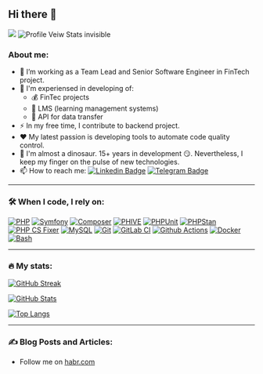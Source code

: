 ## Hi there 👋


![](https://hit.yhype.me/github/profile?user_id=8513062)
![Profile Veiw Stats invisible](https://komarev.com/ghpvc/?username=Aeliot-Tm&style=pixel)
<!-- ![Profile Veiw Stats visible ](https://komarev.com/ghpvc/?username=Aeliot-Tm&color=999999&text_color=999999&label_color=999999) -->

### About me:
- :telescope: I’m working as a Team Lead and Senior Software Engineer in FinTech project.
- 💪 I'm experiensed in developing of:
  - 💰 FinTec projects 
  - 🏫 LMS (learning management systems)
  - 💢 API for data transfer
- :zap: In my free time, I contribute to backend project.
- ❤ My latest passion is developing tools to automate code quality control.
- :seedling: I'm almost a dinosaur. 15+ years in development 😏. Nevertheless, I keep my finger on the pulse of new technologies.
- :mailbox: How to reach me:
  [![Linkedin Badge](https://img.shields.io/badge/Anatoly_Melnikov-2CA5E0?style=flat&logo=Linkedin&logoColor=white)](https://www.linkedin.com/in/anatoliy-melnikov/)
  [![Telegram Badge](https://img.shields.io/badge/aeliot-2CA5E0?style=flat-squeare&logo=telegram&logoColor=white)](https://t.me/aetoliy)

---

### :hammer_and_wrench: When I code, I rely on:

[![PHP](https://img.shields.io/badge/-PHP-777bb3?style=flat-square&logo=php&logoColor=white)](https://www.php.net/)
[![Symfony](https://img.shields.io/badge/-Symfony-black?style=flat-square&logo=symfony&logoColor=white)](https://symfony.com/)
[![Composer](https://img.shields.io/badge/-Composer-6F4F28?style=flat-square&logo=composer&logoColor=white)](https://getcomposer.org/)
[![PHIVE](https://img.shields.io/badge/-PHIVE-6F4F28?style=flat-square&logoColor=white)](https://phar.io/)
[![PHPUnit](https://img.shields.io/badge/-PHPUnit-black?style=flat-square&logo=phpunit&logoColor=white)](https://phpunit.de/)
[![PHPStan](https://img.shields.io/badge/-PHPStan-black?style=flat-square&logo=phpstan&logoColor=white)](https://phpstan.org/)
[![PHP CS Fixer](https://img.shields.io/badge/-PHP_CS_Fixer-black?style=flat-square&logo=phpcsfixer&logoColor=white)](https://github.com/PHP-CS-Fixer/PHP-CS-Fixer)
[![MySQL](https://img.shields.io/badge/-MySQL-13aa52?style=flat-square&logo=MySQL&logoColor=white)](https://www.mysql.com/)
[![Git](https://img.shields.io/badge/-Git-F05032?style=flat-square&logo=git&logoColor=white)](https://git-scm.com/)
[![GitLab CI](https://img.shields.io/badge/-GitLab_CI-orange?style=flat-square&logo=gitlab&logoColor=white)](https://docs.gitlab.com/ee/ci/)
[![Github Actions](https://img.shields.io/badge/-Github_Actions-black?style=flat-square&logo=github&logoColor=white)](https://github.com/features/actions)
[![Docker](https://img.shields.io/badge/-Docker-46a2f1?style=flat-square&logo=docker&logoColor=white)](https://docker.com/)
[![Bash](https://img.shields.io/badge/-Bash-3D642D?style=flat-square&logo=bash&logoColor=white)](https://en.wikipedia.org/wiki/Bash_(Unix_shell))

---

### 🔥 My stats:

[![GitHub Streak](http://github-readme-streak-stats.herokuapp.com?user=Aeliot-Tm)](https://git.io/streak-stats)

[![GitHub Stats](https://github-readme-stats.vercel.app/api?username=aeliot-tm&show_icons=true&text_bold=false&icon_color=fb8c00)](https://github.com/Aeliot-Tm)

[![Top Langs](https://github-readme-stats.vercel.app/api/top-langs/?username=Aeliot-Tm)](https://github.com/anuraghazra/github-readme-stats)


---

### :writing_hand: Blog Posts and Articles:

- Follow me on [habr.com](https://habr.com/ru/users/Aeliot/publications/articles/)

<!--
**Aeliot-Tm/Aeliot-Tm** is a ✨ _special_ ✨ repository because its `README.md` (this file) appears on your GitHub profile.

Here are some ideas to get you started:

- 🔭 I’m currently working on ...
- 🌱 I’m currently learning ...
- 👯 I’m looking to collaborate on ...
- 🤔 I’m looking for help with ...
- 💬 Ask me about ...
- 📫 How to reach me: ...
- 😄 Pronouns: ...
- ⚡ Fun fact: ...
-->
